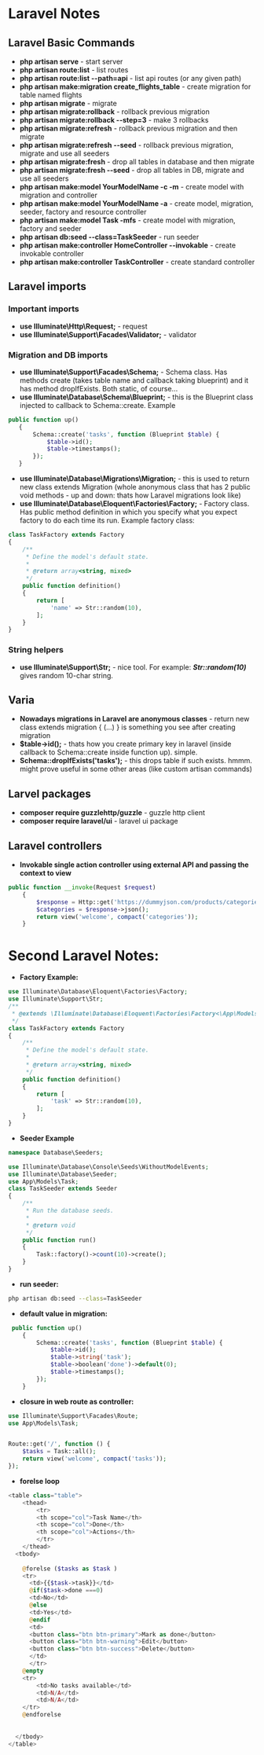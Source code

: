 # Laravel Notes
## Laravel Basic Commands
- **php artisan serve** - start server
- **php artisan route:list** - list routes
- **php artisan route:list --path=api** - list api routes (or any given path)
- **php artisan make:migration create_flights_table** - create migration for table named flights 
- **php artisan migrate** - migrate 
- **php artisan migrate:rollback** - rollback previous migration
- **php artisan migrate:rollback --step=3** - make 3 rollbacks
- **php artisan migrate:refresh** - rollback previous migration and then migrate
- **php artisan migrate:refresh --seed** - rollback previous migration, migrate and use all seeders
- **php artisan migrate:fresh** - drop all tables in database and then migrate
- **php artisan migrate:fresh --seed** - drop all tables in DB, migrate and use all seeders
- **php artisan make:model YourModelName -c -m** - create model with migration and controller
- **php artisan make:model YourModelName -a** - create model, migration, seeder, factory and resource controller
- **php artisan make:model Task -mfs** - create model with migration, factory and seeder
- **php artisan db:seed --class=TaskSeeder** - run seeder
- **php artisan make:controller HomeController --invokable** - create invokable controller 
- **php artisan make:controller TaskController** - create standard controller

## Laravel imports
### Important imports
- **use Illuminate\Http\Request;** - request
- **use Illuminate\Support\Facades\Validator;** - validator
### Migration and DB imports
 - **use Illuminate\Support\Facades\Schema;** - Schema class. Has methods create (takes table name and callback taking blueprint) and it has method dropIfExists. Both static, of course...
 - **use Illuminate\Database\Schema\Blueprint;** - this is the Blueprint class injected to callback to Schema::create. Example 
 ```php 
 public function up()
    {
        Schema::create('tasks', function (Blueprint $table) {
            $table->id();
            $table->timestamps();
        });
    }
```
- **use Illuminate\Database\Migrations\Migration;** - this is used to return new class extends Migration (whole anonymous class that 
has 2 public void methods - up and down: thats how Laravel migrations look like)
- **use Illuminate\Database\Eloquent\Factories\Factory;** - Factory class. Has public method definition in which you specify what 
you expect factory to do each time its run. Example factory class:
```php
class TaskFactory extends Factory
{
    /**
     * Define the model's default state.
     *
     * @return array<string, mixed>
     */
    public function definition()
    {
        return [
            'name' => Str::random(10),
        ];
    }
}
```
### String helpers
- **use Illuminate\Support\Str;** - nice tool. For example: ***Str::random(10)*** gives random 10-char string.
## Varia
- **Nowadays migrations in Laravel are anonymous classes** - return new class extends migration { (...) } is something you see after creating migration
- **$table->id();**  - thats how you create primary key in laravel (inside callback to Schema::create inside function up). simple.
- **Schema::dropIfExists('tasks');** - this drops table if such exists. hmmm. might prove useful in some other areas (like custom artisan commands)

## Larvel packages
- **composer require guzzlehttp/guzzle** - guzzle http client
- **composer require laravel/ui** - laravel ui package

## Laravel controllers
- **Invokable single action controller using external API and passing the context to view**
```php 
public function __invoke(Request $request)
    {
        $response = Http::get('https://dummyjson.com/products/categories');
        $categories = $response->json();
        return view('welcome', compact('categories'));
    }
```
# Second Laravel Notes:
- **Factory Example:**
```php
use Illuminate\Database\Eloquent\Factories\Factory;
use Illuminate\Support\Str;
/**
 * @extends \Illuminate\Database\Eloquent\Factories\Factory<\App\Models\Task>
 */
class TaskFactory extends Factory
{
    /**
     * Define the model's default state.
     *
     * @return array<string, mixed>
     */
    public function definition()
    {
        return [
            'task' => Str::random(10),
        ];
    }
}
```
- **Seeder Example**
```php
namespace Database\Seeders;

use Illuminate\Database\Console\Seeds\WithoutModelEvents;
use Illuminate\Database\Seeder;
use App\Models\Task;
class TaskSeeder extends Seeder
{
    /**
     * Run the database seeds.
     *
     * @return void
     */
    public function run()
    {
        Task::factory()->count(10)->create();
    }
}
```
- **run seeder:**
```sh
php artisan db:seed --class=TaskSeeder
```
- **default value in migration:**
```php
 public function up()
    {
        Schema::create('tasks', function (Blueprint $table) {
            $table->id();
            $table->string('task');
            $table->boolean('done')->default(0);
            $table->timestamps();
        });
    }
```
- **closure in web route as controller:**
```php
use Illuminate\Support\Facades\Route;
use App\Models\Task;


Route::get('/', function () {
    $tasks = Task::all();
    return view('welcome', compact('tasks'));
});
```

- **forelse loop**
```php
<table class="table">
    <thead>
        <tr>
        <th scope="col">Task Name</th>
        <th scope="col">Done</th>
        <th scope="col">Actions</th>
        </tr>
    </thead>
  <tbody>
    
    @forelse ($tasks as $task )
    <tr>
      <td>{{$task->task}}</td>
      @if($task->done ===0)
      <td>No</td>
      @else
      <td>Yes</td>
      @endif
      <td>
      <button class="btn btn-primary">Mark as done</button>
      <button class="btn btn-warning">Edit</button>
      <button class="btn btn-success">Delete</button>
      </td>
      </tr>
    @empty
    <tr>
        <td>No tasks available</td>
        <td>N/A</td>
        <td>N/A</td>
    </tr>
    @endforelse
      
    
  </tbody>
</table>
```